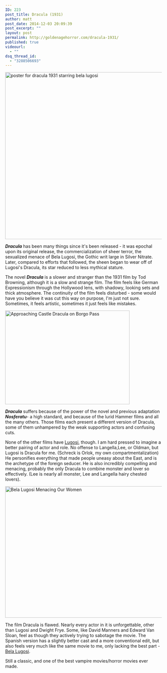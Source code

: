 ```yaml
---
ID: 223
post_title: Dracula (1931)
author: matt
post_date: 2014-12-03 20:09:39
post_excerpt: ""
layout: post
permalink: http://goldenagehorror.com/dracula-1931/
published: true
videourl:
  - ""
dsq_thread_id:
  - "3288506693"
---
```

<img class="alignnone size-large wp-image-225" src="http://goldenagehorror.com/wp-content/uploads/2014/12/dracula-1931-2-1024x812.jpg" alt="poster for dracula 1931 starring bela lugosi" width="676" height="536" />

<strong><em>Dracula</em></strong> has been many things since it's been released - it was epochal upon its original release, the commercialization of sheer terror, the sexualized menace of Bela Lugosi, the Gothic writ large in Silver Nitrate. Later, compared to efforts that followed, the sheen began to wear off of Lugosi's Dracula, its star reduced to less mythical stature.

<!--more-->

The novel <strong><em>Dracula</em></strong> is a slower and stranger than the 1931 film by Tod Browning, although it is a slow and strange film. The film feels like German Expressionism through the Hollywood lens, with shadowy, looking sets and thick atmosphere. The continuity of the film feels disturbed - some would have you believe it was cut this way on purpose, I'm just not sure. Sometimes, it feels artistic, sometimes it just feels like mistakes.

<img class="aligncenter size-full wp-image-226" src="http://goldenagehorror.com/wp-content/uploads/2014/12/dracula-matte-painting.jpg" alt="Approaching Castle Dracula on Borgo Pass" width="400" height="301" />

<strong><em>Dracula</em></strong> suffers because of the power of the novel and previous adaptation <strong><em>Nosferatu</em></strong>- a high standard, and because of the lurid Hammer films and all the many others. Those films each present a different version of Dracula, some of them unhampered by the weak supporting actors and confusing cuts.

None of the other films have <a title="Bela Lugosi" href="http://goldenagehorror.com/bela-lugosi/">Lugosi</a>, though. I am hard pressed to imagine a better pairing of actor and role. No offense to Langella,Lee, or Oldman, but Lugosi is Dracula for me. (Schreck is Orlok, my own compartmentalization) He personifies everything that made people uneasy about the East, and is the archetype of the foreign seducer. He is also incredibly compelling and menacing, probably the only Dracula to combine monster and lover so effectively. (Lee is nearly all monster, Lee and Langella hairy chested lovers).

<img class="alignnone size-large wp-image-227" src="http://goldenagehorror.com/wp-content/uploads/2014/12/Bela-Lugosi-Menacing-Our-Women-1024x640.jpg" alt="Bela Lugosi Menacing Our Women" width="676" height="422" />

The film Dracula is flawed. Nearly every actor in it is unforgettable, other than Lugosi and Dwight Frye. Some, like David Manners and Edward Van Sloan, feel as though they actively trying to sabotage the movie. The Spanish version has a slightly better cast and a more conventional edit, but also feels very much like the same movie to me, only lacking the best part - <a title="Bela Lugosi" href="http://goldenagehorror.com/bela-lugosi/">Bela Lugosi</a>.

Still a classic, and one of the best vampire movies/horror movies ever made.